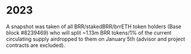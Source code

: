 # 2023

A snapshot was taken of all BRR/stakedBRR/brrETH token holders (Base block #8239469) who will split ~1.13m BRR tokens/1% of the current circulating supply airdropped to them on January 5th (advisor and project contracts are excluded).
